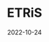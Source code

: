 ---
# Leave the homepage title empty to use the site title
title: ETRiS
date: 2022-10-24
type: landing

sections:
  - block: hero
    content:
      title: |
      image:
        filename: one.jpg
      text: |       
        ETRiS is a DDSS (Data, Data products, Services, and Software) service for tsunami risk. This service is part of the [candidate Thematic Core Service for tsunami](https://www.tsunamidata.org) and is integrated into the [Integrated Core Service Data Portal](https://www.ics-c.epos-eu.org) of the [European Plate Observing System](https://www.epos-eu.org) (EPOS). The primary objective of this service is virtual access provision for DDSS for tsunami vulnerability and risk components.
  
  - block: collection
    content:
      title: Latest News
      subtitle:
      text:
      count: 5
      filters:
        author: ''
        category: ''
        exclude_featured: false
        publication_type: ''
        tag: ''
      offset: 0
      order: desc
      page_type: post
    design:
      view: card
      columns: '1'
  
  - block: markdown
    content:
      title:
      subtitle: ''
      text:
    design:
      columns: '1'
      background:
        image: 
          filename: coders.jpg
          filters:
            brightness: 1
          parallax: false
          position: center
          size: cover
          text_color_light: true
      spacing:
        padding: ['20px', '0', '20px', '0']
      css_class: fullscreen
  
  - block: markdown
    content:
      title:
      subtitle:
      text: |
        {{% cta cta_link="./people/" cta_text="Meet the team →" %}}
    design:
      columns: '1'
---